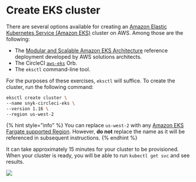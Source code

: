 # Create EKS cluster

There are several options available for creating an [Amazon Elastic Kubernetes Service \(Amazon EKS\)](https://aws.amazon.com/eks/) cluster on AWS. Among those are the following:

* The [Modular and Scalable Amazon EKS Architecture](https://aws.amazon.com/quickstart/architecture/amazon-eks/) reference deployment developed by AWS solutions architects.
* The CircleCI [`aws-eks`](https://circleci.com/orbs/registry/orb/circleci/aws-eks#jobs-create-cluster) Orb.
* The `eksctl` command-line tool.

For the purposes of these exercises, `eksctl` will suffice. To create the cluster, run the following command:

```bash
eksctl create cluster \
--name snyk-circleci-eks \
--version 1.16 \
--region us-west-2
```

{% hint style="info" %}
You can replace `us-west-2` with any [Amazon EKS Fargate supported Region](https://docs.aws.amazon.com/eks/latest/userguide/fargate.html). However, **do not** replace the name as it will be referenced in subsequent instructions.
{% endhint %}

It can take approximately 15 minutes for your cluster to be provisioned. When your cluster is ready, you will be able to run `kubectl get svc` and see results.

![](https://partner-workshop-assets.s3.us-east-2.amazonaws.com/kubectl_get_svc.gif)

